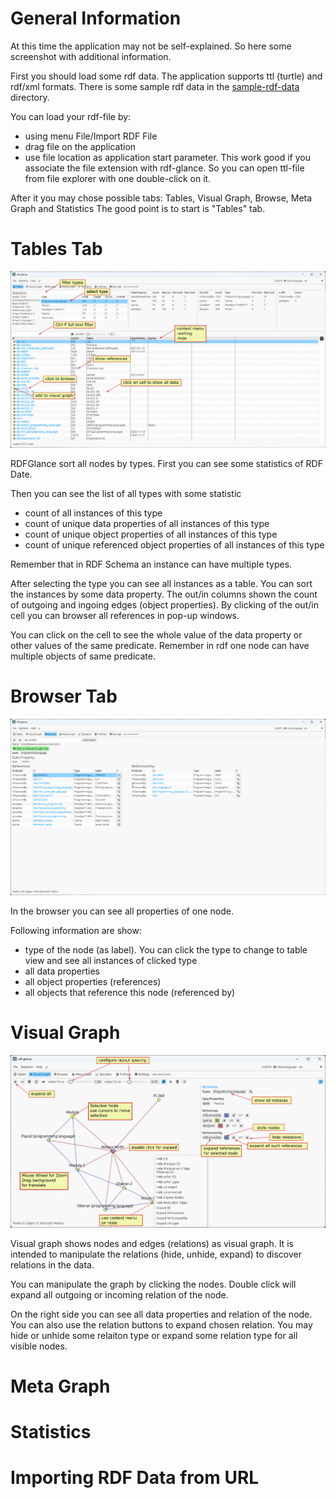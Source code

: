 # General Information

At this time the application may not be self-explained. So here some screenshot with additional information.

First you should load some rdf data. The application supports ttl (turtle) and rdf/xml formats.
There is some sample rdf data in the [sample-rdf-data](../sample-rdf-data/programming_languages.ttl) directory.

You can load your rdf-file by:
- using menu File/Import RDF File
- drag file on the application
- use file location as application start parameter. This work good if you associate the file extension with rdf-glance. So you can open ttl-file from file explorer with one double-click on it.

After it you may chose possible tabs: Tables, Visual Graph, Browse, Meta Graph and Statistics
The good point is to start is "Tables" tab.

# Tables Tab

![screenshot](screeshots/table.png)

RDFGlance sort all nodes by types.
First you can see some statistics of RDF Date.

Then you can see the list of all types with some statistic
- count of all instances of this type
- count of unique data properties of all instances of this type
- count of unique object properties of all instances of this type
- count of unique referenced object properties of all instances of this type

Remember that in RDF Schema an instance can have multiple types. 

After selecting the type you can see all instances as a table.
You can sort the instances by some data property.
The out/in columns shown the count of outgoing and ingoing edges (object properties).
By clicking of the out/in cell you can browser all references in pop-up windows.

You can click on the cell to see the whole value of the data property or other values of the same predicate.
Remember in rdf one node can have multiple objects of same predicate. 

# Browser Tab 

![screenshot](screeshots/browser.png)

In the browser you can see all properties of one node.

Following information are show:

- type of the node (as label). You can click the type to change to table view and see all instances of clicked type
- all data properties
- all object properties (references)
- all objects that reference this node (referenced by)

# Visual Graph

![screenshot](screeshots/visual-graph.png)

Visual graph shows nodes and edges (relations) as visual graph.
It is intended to manipulate the relations (hide, unhide, expand) to discover relations
in the data.

You can manipulate the graph by clicking the nodes.
Double click will expand all outgoing or incoming relation of the node.

On the right side you can see all data properties and relation of the node.
You can also use the relation buttons to expand chosen relation.
You may hide or unhide some relaiton type or expand some relation type for all visible nodes.

# Meta Graph

# Statistics

# Importing RDF Data from URL


